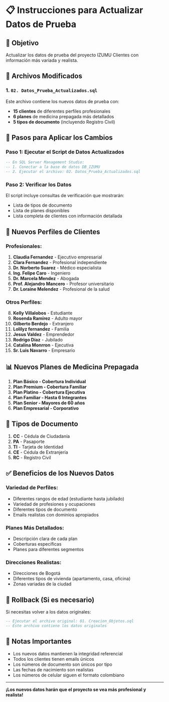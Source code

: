 # 📋 Instrucciones para Actualizar Datos de Prueba

## 🎯 Objetivo
Actualizar los datos de prueba del proyecto IZUMU Clientes con información más variada y realista.

## 📁 Archivos Modificados

### 1. `02. Datos_Prueba_Actualizados.sql`
Este archivo contiene los nuevos datos de prueba con:
- **15 clientes** de diferentes perfiles profesionales
- **6 planes** de medicina prepagada más detallados
- **5 tipos de documento** (incluyendo Registro Civil)

## 🚀 Pasos para Aplicar los Cambios

### Paso 1: Ejecutar el Script de Datos Actualizados
```sql
-- En SQL Server Management Studio:
-- 1. Conectar a la base de datos DB_IZUMU
-- 2. Ejecutar el archivo: 02. Datos_Prueba_Actualizados.sql
```

### Paso 2: Verificar los Datos
El script incluye consultas de verificación que mostrarán:
- Lista de tipos de documento
- Lista de planes disponibles
- Lista completa de clientes con información detallada

## 👥 Nuevos Perfiles de Clientes

### Profesionales:
1. **Claudia Fernandez** - Ejecutivo empresarial
2. **Clara Fernandez** - Profesional independiente
3. **Dr. Norberto Suarez** - Médico especialista
4. **Ing. Felipe Caro** - Ingeniero
5. **Dr. Marcela Mendez** - Abogada
6. **Prof. Alejandro Mancero** - Profesor universitario
7. **Dr. Loraine Melendez** - Profesional de la salud

### Otros Perfiles:
8. **Kelly Villalobos** - Estudiante
9. **Rosenda Ramírez** - Adulto mayor
10. **Gilberto Berdejo** - Extranjero
11. **Lolilyz fernandez** - Familia
12. **Jesus Valdez** - Emprendedor
13. **Rodrigo Díaz** - Jubilado
14. **Catalina Monrron** - Ejecutiva
15. **Sr. Luis Navarro** - Empresario

## 📊 Nuevos Planes de Medicina Prepagada

1. **Plan Básico - Cobertura Individual**
2. **Plan Premium - Cobertura Familiar**
3. **Plan Platino - Cobertura Ejecutiva**
4. **Plan Familiar - Hasta 6 Integrantes**
5. **Plan Senior - Mayores de 60 años**
6. **Plan Empresarial - Corporativo**

## 🏢 Tipos de Documento

1. **CC** - Cédula de Ciudadanía
2. **PA** - Pasaporte
3. **TI** - Tarjeta de Identidad
4. **CE** - Cédula de Extranjería
5. **RC** - Registro Civil

## ✅ Beneficios de los Nuevos Datos

### Variedad de Perfiles:
- Diferentes rangos de edad (estudiante hasta jubilado)
- Variedad de profesiones y ocupaciones
- Diferentes tipos de documento
- Emails realistas con dominios apropiados

### Planes Más Detallados:
- Descripción clara de cada plan
- Coberturas específicas
- Planes para diferentes segmentos

### Direcciones Realistas:
- Direcciones de Bogotá
- Diferentes tipos de vivienda (apartamento, casa, oficina)
- Zonas variadas de la ciudad

## 🔄 Rollback (Si es necesario)

Si necesitas volver a los datos originales:
```sql
-- Ejecutar el archivo original: 01. Creacion_Objetos.sql
-- Este archivo contiene los datos originales
```

## 📝 Notas Importantes

- Los nuevos datos mantienen la integridad referencial
- Todos los clientes tienen emails únicos
- Los números de documento son únicos por tipo
- Las fechas de nacimiento son realistas
- Los números de celular siguen el formato colombiano

---

**¡Los nuevos datos harán que el proyecto se vea más profesional y realista!** 